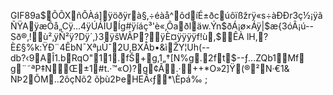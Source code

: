GIF89a\$  Õ  ÕXñÔÀá\]ÿöðÿrà§‚÷éàå\^ôdíÉ±ðcúôïßžrÿ«s÷àÐÐr3ç½¡ÿãÑŸAÿæÕå„Cÿ...4ÿÚÁÎUÍg\#ÿíáç³'è«‚Ôaðläw.Ýn\$ðÁ¡ø×Áÿ\|\$æ{3óÂ¡ú--Sð®‚!ù²‚ÿÑ²ÿ?Dÿ´‚}3ÿšWÂP?ÿÈ¤ÿÿÿÿf                                        !ù     ,    \$   ÊÀ
lH,?È£§%k:ŸÐ¨4ÊbN¯XªµÙˆ2U,BXÅb•&ìŽY¦Uh(--
db?‹9AÎ1.b RqO\"11.fŠ+g‚1„†\[N%g.2ft\$--ƒ...ZQb1Mf
g¨˜ªP‡NŒ±1\#t.·™«O)?g¢Ã. ·++\*O»2\]Ÿ(®²N·€1&
NÞ2ÕM..2ôçNõ2 õþù2ÞeHEÂ‹ƒ\*\\Èpá‰  ;
